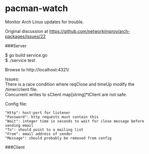 pacman-watch
============

Monitor Arch Linux updates for trouble.

Original discussion at https://github.com/networkimprov/arch-packages/issues/22

###Server

$ go build service.go  
$ ./service test  

Browse to http://localhost:4321/

Issues:  
There is a race condition where reqClose and timeUp modify the /timer/client file.  
Concurrent writes to sClient map[string]*tClient are not safe.  

Config file:

    "Http": host:port for listener
    "Password": http requests must contain this
    "Wait": integer time in seconds to wait for close message before sending email
    "To": should point to a mailing list
    "From": email address of sender
    "Message": should probably be removed from config

###Client

